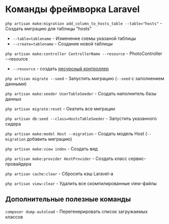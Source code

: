 # Команды фреймворка Laravel

`php artisan make:migration add_column_to_hosts_table --table="hosts"` - Создать миграцию для таблицы "hosts"
- `--table=tablename` - Изменение схемы указаной таблицы
- `--create=tablename` - Создание новой таблицы

`php artisan make:controller ControllerName --resource` - PhotoController --resource
-  `--resource` - создать [ресурсный контроллер](https://laravel.com/docs/5.5/controllers#resource-controllers)

`php artisan migrate --seed` - Запустить миграцию (`--seed` с заполнением данными)

`php artisan make:seeder UserTableSeeder` - Создать наполнитель базы данных

`php artisan migrate:reset` - Окатить все миграции

`php artisan db:seed --class=HostsTableSeeder` - Запустить указанного сидера

`php artisan make:model Host --migration` - Создать модель Host (`--migration` добавить миграцию)

`php artisan make:view index` - Создать вид

`php artisan make:provider HostProvider` - Создать класс сервис-провайдера

`php artisan cache:clear` - Сбросить кэш Laravel-а

`php artisan view:clear` - Удалить все скомпилированные view-файлы


## Дополнительные полезные команды

`composer dump-autoload` - Перегенерировать список загружаемых классов
